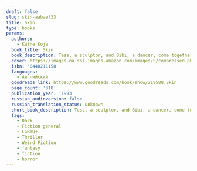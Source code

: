 ```yaml
---
draft: false
slug: skin-aabaef33
title: Skin
type: books
params:
  authors:
    - Kathe Koja
  book_title: Skin
  book_description: Tess, a sculptor, and Bibi, a dancer, come together to create a new underground art form of metal and flesh, but their new art drives them deeper and deeper into a realm of obsession. Reprint.
  cover: https://images-na.ssl-images-amazon.com/images/S/compressed.photo.goodreads.com/books/1297222257i/219588.jpg
  isbn: '0440211158'
  languages:
    - Английский
  goodreads_link: https://www.goodreads.com/book/show/219588.Skin
  page_count: '310'
  publication_year: '1993'
  russian_audioversion: false
  russian_translation_status: unknown
  short_book_description: Tess, a sculptor, and Bibi, a dancer, come together to create a new underground art form of metal and flesh, but their new art drives them deeper and deeper into a realm of obsession. Reprint.
  tags:
    - Dark
    - Fiction general
    - LGBTQ+
    - Thriller
    - Weird Fiction
    - fantasy
    - fiction
    - horror
---
```

